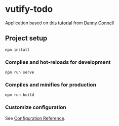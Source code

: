 # vutify-todo
Application based on [this tutorial](https://www.youtube.com/watch?v=CjXgoYo86yY&list=PL_dt8SxbaeLBZGXm76T6GsiLFpbPtebiC&index=19&t=343s) from [Danny Connell](https://www.dconnell.co.uk)


## Project setup
```
npm install
```

### Compiles and hot-reloads for development
```
npm run serve
```

### Compiles and minifies for production
```
npm run build
```

### Customize configuration
See [Configuration Reference](https://cli.vuejs.org/config/).

